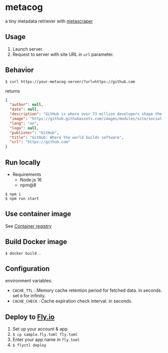 # metacog

a tiny metadata retriever with [metascraper](https://metascraper.js.org/)


## Usage

1. Launch server.
2. Request to server with site URL in `url` parameter.

## Behavior

`$ curl https://your-metacog-server/?url=https://github.com`

returns

```json
{
  "author": null,
  "date": null,
  "description": "GitHub is where over 73 million developers shape the future of software, together. Contribute to the open source community, manage your Git repositories, review code like a pro, track bugs and feat...",
  "image": "https://github.githubassets.com/images/modules/site/social-cards/github-social.png",
  "lang": "en",
  "logo": null,
  "publisher": "GitHub",
  "title": "GitHub: Where the world builds software",
  "url": "https://github.com"
}
```

## Run locally

- Requirements
  - Node.js 16
  - npm@8

```shell
$ npm i
$ npm run start
```

## Use container image

See [Container registry](https://github.com/asny23/metacog/pkgs/container/metacog)

## Build Docker image

```shell
$ docker build .
```

## Configuration
environment variables:
- `CACHE_TTL` : Memory cache retention period for fetched data. in seconds. set `0` for infinity.
- `CACHE_CHECK` : Cache expiration check interval. in seconds.

## Deploy to [Fly.io](https://fly.io)

1. Set up your account & app
1. `$ cp sample.fly.toml fly.toml`
1. Enter your app name in `fly.toml`
1. `$ flyctl deploy`
